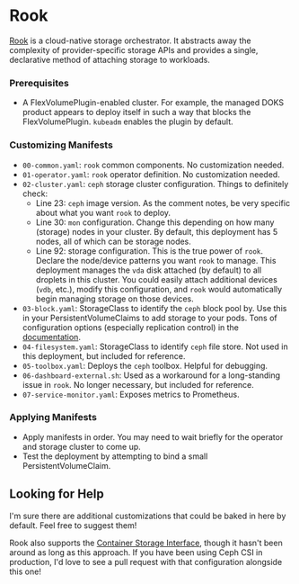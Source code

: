 # Rook
[Rook](https://rook.io) is a cloud-native storage orchestrator. It abstracts away the complexity of provider-specific storage APIs and provides a single, declarative method of attaching storage to workloads.

### Prerequisites
* A FlexVolumePlugin-enabled cluster. For example, the managed DOKS product appears to deploy itself in such a way that blocks the FlexVolumePlugin. `kubeadm` enables the plugin by default.

### Customizing Manifests
* `00-common.yaml`: `rook` common components. No customization needed.
* `01-operator.yaml`: `rook` operator definition. No customization needed.
* `02-cluster.yaml`: `ceph` storage cluster configuration. Things to definitely check:
  * Line 23: `ceph` image version. As the comment notes, be very specific about what you want `rook` to deploy.
  * Line 30: `mon` configuration. Change this depending on how many (storage) nodes in your cluster. By default, this deployment has 5 nodes, all of which can be storage nodes.
  * Line 92: storage configuration. This is the true power of `rook`. Declare the node/device patterns you want `rook` to manage. This deployment manages the `vda` disk attached (by default) to all droplets in this cluster. You could easily attach additional devices (`vdb`, etc.), modify this configuration, and `rook` would automatically begin managing storage on those devices.
* `03-block.yaml`: StorageClass to identify the `ceph` block pool by. Use this in your PersistentVolumeClaims to add storage to your pods. Tons of configuration options (especially replication control) in the [documentation](https://rook.io/docs/rook/v1.0/ceph-pool-crd.html).
* `04-filesystem.yaml`: StorageClass to identify `ceph` file store. Not used in this deployment, but included for reference.
* `05-toolbox.yaml`: Deploys the `ceph` toolbox. Helpful for debugging.
* `06-dashboard-external.sh`: Used as a workaround for a long-standing issue in `rook`. No longer necessary, but included for reference.
* `07-service-monitor.yaml`: Exposes metrics to Prometheus.

### Applying Manifests
* Apply manifests in order. You may need to wait briefly for the operator and storage cluster to come up.
* Test the deployment by attempting to bind a small PersistentVolumeClaim.

## Looking for Help
I'm sure there are additional customizations that could be baked in here by default. Feel free to suggest them!

Rook also supports the [Container Storage Interface](https://kubernetes-csi.github.io/docs/), though it hasn't been around as long as this approach. If you have been using Ceph CSI in production, I'd love to see a pull request with that configuration alongside this one!
